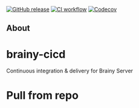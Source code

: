 [![GitHub release](https://img.shields.io/github/release/sjexpos/brainy-cicd.svg?style=plastic)](https://github.com/sjexpos/brainy-cicd/releases/latest)
[![CI workflow](https://img.shields.io/github/actions/workflow/status/sjexpos/brainy-cicd/ci.yaml?branch=main&label=ci&logo=github&style=plastic)](https://github.com/sjexpos/brainy-cicd/actions?workflow=ci)
[![Codecov](https://img.shields.io/codecov/c/github/sjexpos/brainy-cicd?logo=codecov&style=plastic)](https://codecov.io/gh/sjexpos/brainy-cicd)

## About



# brainy-cicd

Continuous integration &amp; delivery for Brainy Server


# Pull from repo
